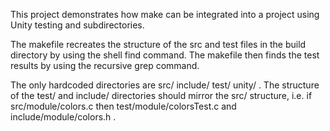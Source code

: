 This project demonstrates how make can be integrated into a project using Unity testing and subdirectories.

The makefile recreates the structure of the src and test files in the build directory by using the shell find command.
The makefile then finds the test results by using the recursive grep command.

The only hardcoded directories are src/ include/ test/ unity/ .  The structure of the test/ and include/ directories should mirror the src/ structure, i.e. if src/module/colors.c then test/module/colorsTest.c and include/module/colors.h .


